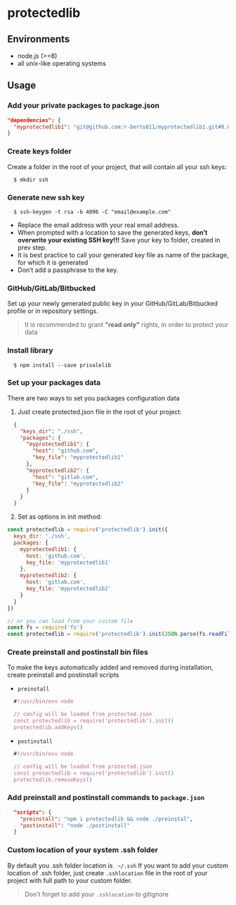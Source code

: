 protectedlib
========

## Environments

- node.js (>=8)
- all unix-like operating systems

## Usage

### Add your private packages to package.json
```json
"dependencies": {
  "myprotectedlib1": "git@github.com:r-berto811/myprotectedlib1.git#0.0.1"
}
```

### Create keys folder
Create a folder in the root of your project, that will contain all your ssh keys:
```console
  $ mkdir ssh
```

### Generate new ssh key
```console
  $ ssh-keygen -t rsa -b 4096 -C "email@example.com"
```

* Replace the email address with your real email address.
* When prompted with a location to save the generated keys, **don’t overwrite your existing SSH key!!!** Save your key to folder, created in prev step.
* It is best practice to call your generated key file as name of the package, for which it is generated
* Don’t add a passphrase to the key.

### GitHub/GitLab/Bitbucked
  
Set up your newly generated public key in your GitHub/GitLab/Bitbucked profile or in repository settings.

> It is recommended to grant **"read only"** rights, in order to protect your data

### Install library

```console
  $ npm install --save privalelib
```

### Set up your packages data

There are two ways to set you packages configuration data
1. Just create protected.json file in the root of your project:
```json
  {
    "keys_dir": "./ssh",
    "packages": {
      "myprotectedlib1": {
        "host": "github.com",
        "key_file": "myprotectedlib1"
      },
      "myprotectedlib2": {
        "host": "gitlab.com",
        "key_file": "myprotectedlib2"
      }
    }
  }
```
2. Set as options in init method:
```javascript
const protectedlib = require('protectedlib').init({
  keys_dir: './ssh',
  packages: {
    myprotectedlib1: {
      host: 'github.com',
      key_file: 'myprotectedlib1'
    },
    myprotectedlib2: {
      host: 'gitlab.com',
      key_file: 'myprotectedlib2'
    }
  }
})
```
```javascript
// or you can load from your custom file
const fs = require('fs')
const protectedlib = require('protectedlib').init(JSON.parse(fs.readFileSync('your/custom/file', 'utf-8')))
```
### Create preinstall and postinstall bin files
To make the keys automatically added and removed during installation, create preinstall and postinstall scripts

* `preinstall`
```javascript
  #!/usr/bin/env node

  // config will be loaded from protected.json
  const protectedlib = require('protectedlib').init()
  protectedlib.addKeys()
```

* `postinstall`
```javascript
  #!/usr/bin/env node

  // config will be loaded from protected.json
  const protectedlib = require('protectedlib').init()
  protectedlib.removeKeys()
```

### Add preinstall and postinstall commands to `package.json`

```json
  "scripts": {
    "preinstall": "npm i protectedlib && node ./preinstal",
    "postinstall": "node ./postinstall"
  }
```

### Custom location of your system .ssh folder
By default you .ssh folder location is ` ~/.ssh`
If you want to add your custom location of .ssh folder, just create `.sshlocation` file in the root of your project with full path to your custom folder.
> Don't forget to add your `.sshlocation` to gitignore
